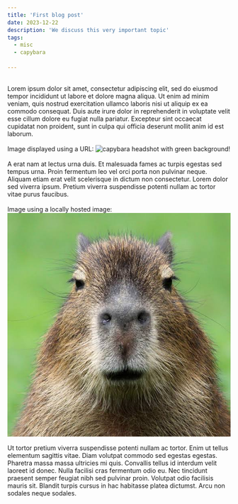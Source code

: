 ```yaml
---
title: 'First blog post'
date: 2023-12-22
description: 'We discuss this very important topic'
tags:
  - misc
  - capybara

---
```

\
Lorem ipsum dolor sit amet, consectetur adipiscing elit, sed do eiusmod tempor incididunt ut labore et dolore magna aliqua. Ut enim ad minim veniam, quis nostrud exercitation ullamco laboris nisi ut aliquip ex ea commodo consequat. Duis aute irure dolor in reprehenderit in voluptate velit esse cillum dolore eu fugiat nulla pariatur. Excepteur sint occaecat cupidatat non proident, sunt in culpa qui officia deserunt mollit anim id est laborum.
\
\
Image displayed using a URL:
![capybara headshot with green background!](https://www.pbs.org/wnet/nature/files/2023/07/pexels-pixabay-160583-scaled-e1689259491194.jpg)
\
\
A erat nam at lectus urna duis. Et malesuada fames ac turpis egestas sed tempus urna. Proin fermentum leo vel orci porta non pulvinar neque. Aliquam etiam erat velit scelerisque in dictum non consectetur. Lorem dolor sed viverra ipsum. Pretium viverra suspendisse potenti nullam ac tortor vitae purus faucibus. 
\
\
Image using a locally hosted image:
![capybara!](/src/images/capybara.jpeg "capybara")


Ut tortor pretium viverra suspendisse potenti nullam ac tortor. Enim ut tellus elementum sagittis vitae. Diam volutpat commodo sed egestas egestas. Pharetra massa massa ultricies mi quis. Convallis tellus id interdum velit laoreet id donec. Nulla facilisi cras fermentum odio eu. Nec tincidunt praesent semper feugiat nibh sed pulvinar proin. Volutpat odio facilisis mauris sit. Blandit turpis cursus in hac habitasse platea dictumst. Arcu non sodales neque sodales.